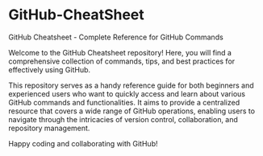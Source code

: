 # GitHub-CheatSheet
 GitHub Cheatsheet - Complete Reference for GitHub Commands
 
Welcome to the GitHub Cheatsheet repository! Here, you will find a comprehensive collection of commands, tips, and best practices for effectively using GitHub.

This repository serves as a handy reference guide for both beginners and experienced users who want to quickly access and learn about various GitHub commands and functionalities. It aims to provide a centralized resource that covers a wide range of GitHub operations, enabling users to navigate through the intricacies of version control, collaboration, and repository management.

Happy coding and collaborating with GitHub!
